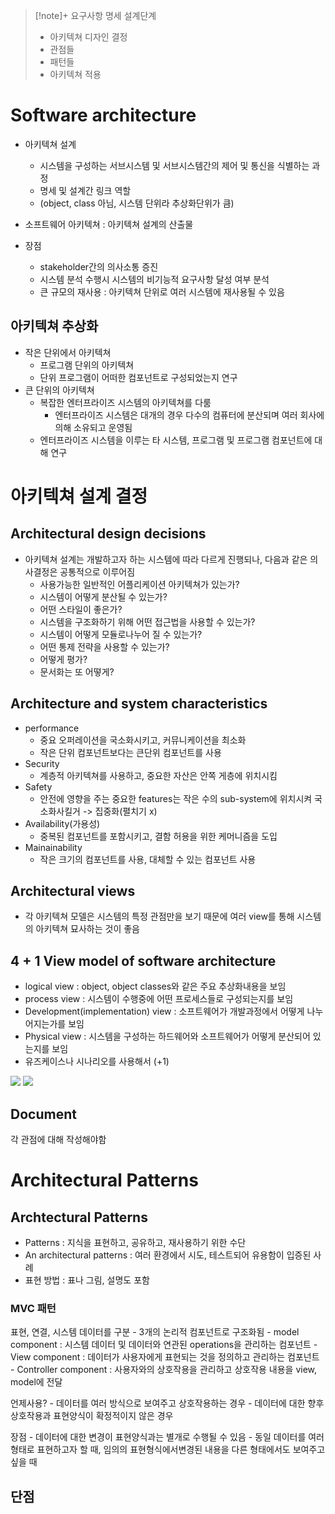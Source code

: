 > [!note]+
> 요구사항 명세 설계단계
> 
> - 아키텍쳐 디자인 결정
> - 관점들
> - 패턴들
> - 아키텍쳐 적용

# Software architecture
- 아키텍쳐 설계
	- 시스템을 구성하는 서브시스템 및 서브시스템간의 제어 및 통신을 식별하는 과정
	- 명세 및 설계간 링크 역할 
	- (object, class 아님, 시스템 단위라 추상화단위가 큼)

- 소프트웨어 아키텍쳐 : 아키텍쳐 설계의 산출물
- 장점
	- stakeholder간의 의사소통 증진
	- 시스템 분석 수행시 시스템의 비기능적 요구사항 달성 여부 분석
	- 큰 규모의 재사용 : 아키텍쳐 단위로 여러 시스템에 재사용될 수 있음


## 아키텍쳐 추상화
- 작은 단위에서 아키텍쳐
	- 프로그램 단위의 아키텍쳐
	- 단위 프로그램이 어떠한 컴포넌트로 구성되었는지 연구
- 큰 단위의 아키텍쳐
	- 복잡한 엔터프라이즈 시스템의 아키텍쳐를 다룸
		- 엔터프라이즈 시스템은 대개의 경우 다수의 컴퓨터에 분산되며 여러 회사에 의해 소유되고 운영됨
	- 엔터프라이즈 시스템을 이루는 타 시스템, 프로그램 및 프로그램 컴포넌트에 대해 연구

# 아키텍쳐 설계 결정
## Architectural design decisions
- 아키텍쳐 설계는 개발하고자 하는 시스템에 따라 다르게 진행되나, 다음과 같은 의사결정은 공통적으로 이루어짐
	- 사용가능한 일반적인 어플리케이션 아키텍쳐가 있는가?
	- 시스템이 어떻게 분산될 수 있는가?
	- 어떤 스타일이 좋은가?
	- 시스템을 구조화하기 위해 어떤 접근법을 사용할 수 있는가?
	- 시스템이 어떻게 모듈로나누어 질 수 있는가?
	- 어떤 통제 전략을 사용할 수 있는가?
	- 어떻게 평가?
	- 문서화는 또 어떻게?

## Architecture and system characteristics
- performance
	- 중요 오퍼레이션을 국소화시키고, 커뮤니케이션을 최소화
	- 작은 단위 컴포넌트보다는 큰단위 컴포넌트를 사용
- Security 
	- 계층적 아키텍쳐를 사용하고, 중요한 자산은 안쪽 게층에 위치시킴
- Safety
	- 안전에 영향을 주는 중요한 features는 작은 수의 sub-system에 위치시켜 국소화사킬거 -> 집중화(펼치기 x)
- Availability(가용성)
	- 중복된 컴포넌트를 포함시키고, 결함 허용을 위한 케머니즘을 도입
- Mainainability
	- 작은 크기의 컴포넌트를 사용, 대체할 수 있는 컴포넌트 사용

## Architectural views
- 각 아키텍쳐 모델은 시스템의 특정 관점만을 보기 때문에 여러 view를 통해 시스템의 아키텍쳐 묘사하는 것이 좋음

## 4 + 1 View model of software architecture
- logical view : object, object classes와 같은 주요 추상화내용을 보임
- process view : 시스템이 수행중에 어떤 프로세스들로 구성되는지를 보임
- Development(implementation) view : 소프트웨어가 개발과정에서 어떻게 나누어지는가를 보임
- Physical view : 시스템을 구성하는 하드웨어와 소프트웨어가 어떻게 분산되어 있는지를 보임
- 유즈케이스나 시나리오를 사용해서 (+1)

![](https://i.imgur.com/i0jRrya.png)
![](https://i.imgur.com/hT57zg9.png)


## Document
각 관점에 대해 작성해야함
# Architectural Patterns
## Archtectural Patterns
- Patterns : 지식을 표현하고, 공유하고, 재사용하기 위한 수단
- An architectural patterns : 여러 환경에서 시도, 테스트되어 유용함이 입증된 사례
- 표현 방법 : 표나 그림, 설명도 포함

### MVC 패턴
표현, 연결, 시스템 데이터를 구분 - 3개의 논리적 컴포넌트로 구조화됨
	- model component : 시스템 데이터 및 데이터와 연관된 operations을 관리하는 컴포넌트
	- View component : 데이터가 사용자에게 표현되는 것을 정의하고 관리하는 컴포넌트
	- Controller component : 사용자와의 상호작용을 관리하고 상호작용 내용을 view, model에 전달

언제사용?
	- 데이터를 여러 방식으로 보여주고 상호작용하는 경우
	- 데이터에 대한 향후 상호작용과 표현양식이 확정적이지 않은 경우

장점
	- 데이터에 대한 변경이 표현양식과는 별개로 수행될 수 있음
	- 동일 데이터를 여러 형태로 표현하고자 할 때, 임의의 표현형식에서변경된 내용을 다른 형태에서도 보여주고 싶을 때

단점
- 

